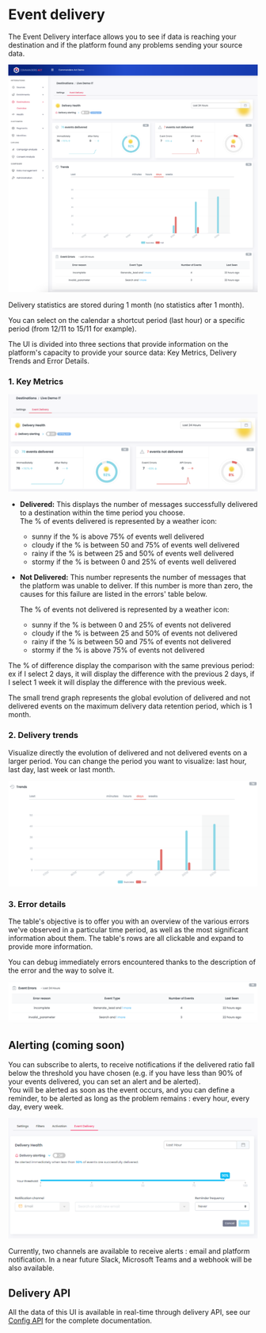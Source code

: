 # Event delivery

The Event Delivery interface allows you to see if data is reaching your destination and if the platform found any problems sending your source data.

![](<../../../.gitbook/assets/Event Delivery full.png>)

Delivery statistics are stored during 1 month (no statistics after 1 month).

You can select on the calendar a shortcut period (last hour) or a specific period (from 12/11 to 15/11 for example).

The UI is divided into three sections that provide information on the platform's capacity to provide your source data: Key Metrics, Delivery Trends and Error Details.&#x20;

### 1. Key Metrics <a href="#2-key-metrics" id="2-key-metrics"></a>

![](<../../../.gitbook/assets/Capture d’écran 2022-03-01 à 15.16.59.png>)

*   **Delivered:** This displays the number of messages successfully delivered to a destination within the time period you choose.\
    The % of events delivered is represented by a weather icon:&#x20;

    * sunny if the % is above 75% of events well delivered
    * cloudy if the % is between 50 and 75% of events well delivered
    * rainy if the % is between 25 and 50% of events well delivered
    * stormy if the % is between 0 and 25% of events well delivered


*   **Not Delivered:** This number represents the number of messages that the platform was unable to deliver. If this number is more than zero, the causes for this failure are listed in the errors' table below.

    The % of events not delivered is represented by a weather icon:&#x20;

    * sunny if the % is between 0 and 25% of events not delivered
    * cloudy if the % is between 25 and 50% of events not delivered
    * rainy if the % is between 50 and 75% of events not delivered
    * stormy if the % is above 75% of events not delivered

The % of difference display the comparison with the same previous period: ex if I select 2 days, it will display the difference with the previous 2 days, if I select 1 week it will display the difference with the previous week.

The small trend graph represents the global evolution of delivered and not delivered events on the maximum delivery data retention period, which is 1 month.

### 2. Delivery trends <a href="#3-error-details" id="3-error-details"></a>

Visualize directly the evolution of delivered and not delivered events on a larger period. You can change the period you want to visualize: last hour, last day, last week or last month.

![](<../../../.gitbook/assets/Capture d’écran 2022-03-01 à 15.17.19.png>)

### 3. Error details <a href="#3-error-details" id="3-error-details"></a>

The table's objective is to offer you with an overview of the various errors we've observed in a particular time period, as well as the most significant information about them. The table's rows are all clickable and expand to provide more information.

You can debug immediately errors encountered thanks to the description of the error and the way to solve it.

![](<../../../.gitbook/assets/Capture d’écran 2022-03-01 à 15.16.27.png>)

## Alerting (coming soon)

You can subscribe to alerts, to receive notifications if the delivered ratio fall below the threshold you have chosen (e.g. if you have less than 90% of your events delivered, you can set an alert and be alerted). \
You will be alerted as soon as the event occurs, and you can define a reminder, to be alerted as long as the problem remains : every hour, every day, every week.

![](<../../../.gitbook/assets/image (3).png>)

Currently, two channels are available to receive alerts : email and platform notification. In a near future Slack, Microsoft Teams and a webhook will be also available.

## Delivery API

All the data of this UI is available in real-time through delivery API, see our [Config API](../../../developers/config-api.md) for the complete documentation.
